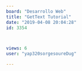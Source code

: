 ```yaml
---
board: "Desarrollo Web"
title: "GetText Tutorial"
date: "2019-04-08 20:04:28"
id: 3354



views: 6
user: "yap320sorgesoureDug"

---
```

